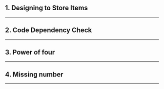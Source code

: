 ## 1. Designing to Store Items
---------
		
## 2. Code Dependency Check
---------

## 3. Power of four
---------
		

## 4. Missing number
---------